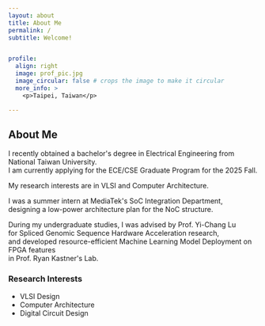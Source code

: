 ```yaml
---
layout: about
title: About Me
permalink: /
subtitle: Welcome!


profile:
  align: right
  image: prof_pic.jpg
  image_circular: false # crops the image to make it circular
  more_info: >
    <p>Taipei, Taiwan</p>

---
```

## About Me

I recently obtained a bachelor's degree in Electrical Engineering from National Taiwan University.  
I am currently applying for the ECE/CSE Graduate Program for the 2025 Fall.  

My research interests are in VLSI and Computer Architecture.  

I was a summer intern at MediaTek's SoC Integration Department,  
designing a low-power architecture plan for the NoC structure.  

During my undergraduate studies, I was advised by Prof. Yi-Chang Lu  
for Spliced Genomic Sequence Hardware Acceleration research,  
and developed resource-efficient Machine Learning Model Deployment on FPGA features  
in Prof. Ryan Kastner's Lab.

### Research Interests
* VLSI Design
* Computer Architecture
* Digital Circuit Design


